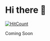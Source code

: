 
# Hi there 👋
  [![HitCount](http://hits.dwyl.com/mustafe77/mustafe77.svg?style=flat-square)](http://hits.dwyl.com/mustafe77/mustafe77)
  
Coming Soon

 <br>


 <!-- Waa dadka ii soo boqdaye -->


<!--  <h3> Booqasho </h3>

 <div>

  <img align="center" alt="javascript" height="30" width="150" src="https://komarev.com/ghpvc/?username=mustafe77&color=blue" alt="mustafe77" /> <br>

 </div> -->

<!--
**mustafe77/mustafe77** is a ✨ _special_ ✨ repository because its `README.md` (this file) appears on your GitHub profile.

Here are some ideas to get you started:

- - 🔭 I’m currently working on ...
- 🌱 I’m currently learning ...
- 👯 I’m looking to collaborate on ...
- 🤔 I’m looking for help with ...
- 💬 Ask me about ...
- 📫 How to reach me: ...
- 😄 Pronouns: ...
- ⚡ Fun fact: ...
-->
